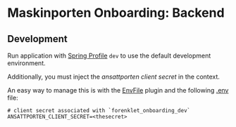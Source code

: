 # Maskinporten Onboarding: Backend

## Development

Run application with [Spring Profile](https://www.baeldung.com/spring-profiles) `dev` to use the default development environment.

Additionally, you must inject the _ansattporten client secret_ in the context.

An easy way to manage this is with the [EnvFile](https://plugins.jetbrains.com/plugin/7861-envfile) plugin and the following [.env](.env) file:
```
# client secret associated with `forenklet_onboarding_dev`
ANSATTPORTEN_CLIENT_SECRET=<thesecret>
```
